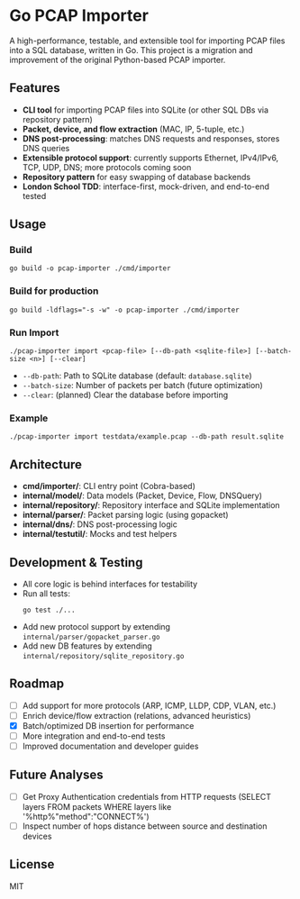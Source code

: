 # Go PCAP Importer

A high-performance, testable, and extensible tool for importing PCAP files into a SQL database, written in Go. This project is a migration and improvement of the original Python-based PCAP importer.

## Features
- **CLI tool** for importing PCAP files into SQLite (or other SQL DBs via repository pattern)
- **Packet, device, and flow extraction** (MAC, IP, 5-tuple, etc.)
- **DNS post-processing**: matches DNS requests and responses, stores DNS queries
- **Extensible protocol support**: currently supports Ethernet, IPv4/IPv6, TCP, UDP, DNS; more protocols coming soon
- **Repository pattern** for easy swapping of database backends
- **London School TDD**: interface-first, mock-driven, and end-to-end tested

## Usage

### Build
```
go build -o pcap-importer ./cmd/importer
```

### Build for production
```
go build -ldflags="-s -w" -o pcap-importer ./cmd/importer
```

### Run Import
```
./pcap-importer import <pcap-file> [--db-path <sqlite-file>] [--batch-size <n>] [--clear]
```
- `--db-path`: Path to SQLite database (default: `database.sqlite`)
- `--batch-size`: Number of packets per batch (future optimization)
- `--clear`: (planned) Clear the database before importing

### Example
```
./pcap-importer import testdata/example.pcap --db-path result.sqlite
```

## Architecture
- **cmd/importer/**: CLI entry point (Cobra-based)
- **internal/model/**: Data models (Packet, Device, Flow, DNSQuery)
- **internal/repository/**: Repository interface and SQLite implementation
- **internal/parser/**: Packet parsing logic (using gopacket)
- **internal/dns/**: DNS post-processing logic
- **internal/testutil/**: Mocks and test helpers

## Development & Testing
- All core logic is behind interfaces for testability
- Run all tests:
  ```
  go test ./...
  ```
- Add new protocol support by extending `internal/parser/gopacket_parser.go`
- Add new DB features by extending `internal/repository/sqlite_repository.go`

## Roadmap
- [ ] Add support for more protocols (ARP, ICMP, LLDP, CDP, VLAN, etc.)
- [ ] Enrich device/flow extraction (relations, advanced heuristics)
- [x] Batch/optimized DB insertion for performance
- [ ] More integration and end-to-end tests
- [ ] Improved documentation and developer guides

## Future Analyses

- [ ] Get Proxy Authentication credentials from HTTP requests (SELECT layers FROM packets WHERE layers like '%http%"method":"CONNECT%')
- [ ] Inspect number of hops distance between source and destination devices

## License
MIT 